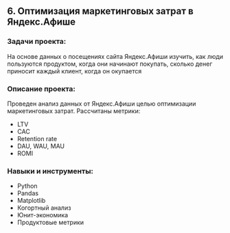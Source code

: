 ## 6. Оптимизация маркетинговых затрат в Яндекс.Афише

### Задачи проекта:

На основе данных о посещениях сайта Яндекс.Афиши изучить, как люди пользуются продуктом, когда они начинают покупать, сколько денег приносит каждый клиент, когда он окупается

### Описание проекта:

Проведен анализ данных от Яндекс.Афиши целью оптимизации маркетинговых затрат.
Рассчитаны метрики:
- LTV
- CAC
- Retention rate
- DAU, WAU, MAU
- ROMI

### Навыки и инструменты:

- Python
- Pandas
- Matplotlib
- Когортный анализ
- Юнит-экономика
- Продуктовые метрики

